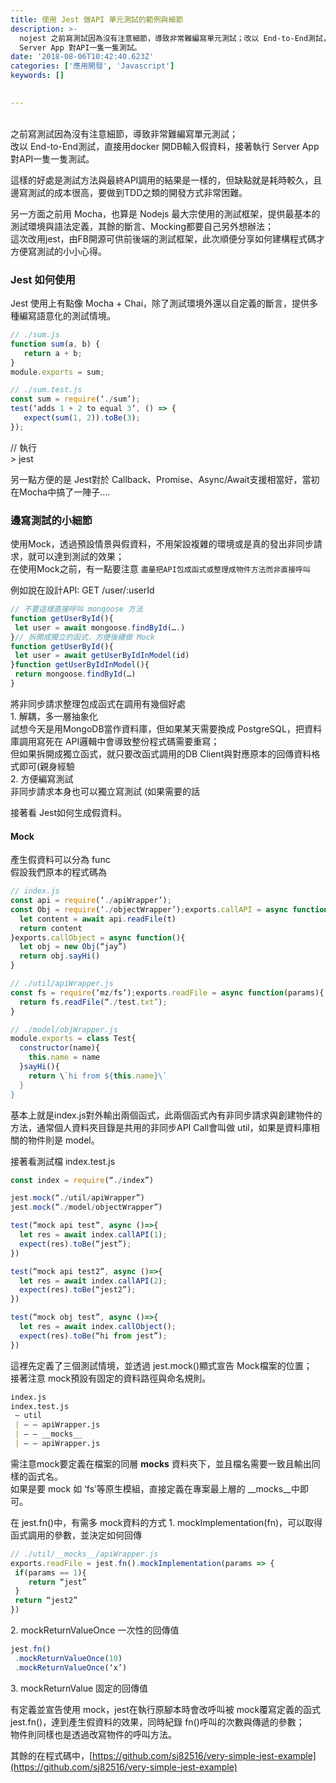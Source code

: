```yaml
---
title: 使用 Jest 做API 單元測試的範例與細節
description: >-
  nojest 之前寫測試因為沒有注意細節，導致非常難編寫單元測試；改以 End-to-End測試，直接用docker 開DB輸入假資料，接著執行
  Server App 對API一隻一隻測試。
date: '2018-08-06T10:42:40.623Z'
categories: ['應用開發', 'Javascript']
keywords: []

  
---
```

   
之前寫測試因為沒有注意細節，導致非常難編寫單元測試；  
改以 End-to-End測試，直接用docker 開DB輸入假資料，接著執行 Server App 對API一隻一隻測試。

這樣的好處是測試方法與最終API調用的結果是一樣的，但缺點就是耗時較久，且邊寫測試的成本很高，要做到TDD之類的開發方式非常困難。

另一方面之前用 Mocha，也算是 Nodejs 最大宗使用的測試框架，提供最基本的測試環境與語法定義，其餘的斷言、Mocking都要自己另外想辦法；  
這次改用jest，由FB開源可供前後端的測試框架，此次順便分享如何建構程式碼才方便寫測試的小小心得。

### Jest 如何使用

Jest 使用上有點像 Mocha + Chai，除了測試環境外還以自定義的斷言，提供多種編寫語意化的測試情境。
```js
// ./sum.js  
function sum(a, b) {  
   return a + b;  
}  
module.exports = sum;

// ./sum.test.js  
const sum = require(‘./sum’);  
test(‘adds 1 + 2 to equal 3’, () => {  
   expect(sum(1, 2)).toBe(3);  
});
```

// 執行  
\> jest

另一點方便的是 Jest對於 Callback、Promise、Async/Await支援相當好，當初在Mocha中搞了一陣子….

### 邊寫測試的小細節

使用Mock，透過預設情景與假資料，不用架設複雜的環境或是真的發出非同步請求，就可以達到測試的效果；  
在使用Mock之前，有一點要注意 `盡量把API包成函式或整理成物件方法而非直接呼叫`

例如說在設計API: GET /user/:userId
```js
// 不要這樣直接呼叫 mongoose 方法  
function getUserById(){  
 let user = await mongoose.findById(….)  
}// 拆開成獨立的函式，方便後續做 Mock  
function getUserById(){  
 let user = await getUserByIdInModel(id)  
}function getUserByIdInModel(){  
 return mongoose.findById(…)  
}
```

將非同步請求整理包成函式在調用有幾個好處  
1\. 解耦，多一層抽象化  
試想今天是用MongoDB當作資料庫，但如果某天需要換成 PostgreSQL，把資料庫調用寫死在 API邏輯中會導致整份程式碼需要重寫；  
但如果拆開成獨立函式，就只要改函式調用的DB Client與對應原本的回傳資料格式即可(親身經驗  
2\. 方便編寫測試  
非同步請求本身也可以獨立寫測試 (如果需要的話

接著看 Jest如何生成假資料。

#### Mock

產生假資料可以分為 func  
假設我們原本的程式碼為
```js
// index.js  
const api = require(‘./apiWrapper’);  
const Obj = require(‘./objectWrapper’);exports.callAPI = async function(t){  
  let content = await api.readFile(t)  
  return content  
}exports.callObject = async function(){  
  let obj = new Obj(“jay”)  
  return obj.sayHi()  
}

// ./util/apiWrapper.js  
const fs = require(‘mz/fs’);exports.readFile = async function(params){  
  return fs.readFile(“./test.txt”);  
}

// ./model/objWrapper.js  
module.exports = class Test{  
  constructor(name){  
    this.name = name  
  }sayHi(){  
    return \`hi from ${this.name}\`  
  }  
}
```

基本上就是index.js對外輸出兩個函式，此兩個函式內有非同步請求與創建物件的方法，通常個人資料夾目錄是共用的非同步API Call會叫做 util，如果是資料庫相關的物件則是 model。

接著看測試檔 index.test.js
```js
const index = require(“./index”)

jest.mock(“./util/apiWrapper”)  
jest.mock(“./model/objectWrapper”)

test(“mock api test”, async ()=>{  
  let res = await index.callAPI(1);  
  expect(res).toBe(“jest”);  
})

test(“mock api test2”, async ()=>{  
  let res = await index.callAPI(2);  
  expect(res).toBe(“jest2”);  
})

test(“mock obj test”, async ()=>{  
  let res = await index.callObject();  
  expect(res).toBe(“hi from jest”);  
})  
```

這裡先定義了三個測試情境，並透過 jest.mock()顯式宣告 Mock檔案的位置；  
接著注意 mock預設有固定的資料路徑與命名規則。
```md
index.js  
index.test.js   
 — util   
 | — — apiWrapper.js   
 | — — __mocks__  
 | — — apiWrapper.js  
```

需注意mock要定義在檔案的同層 __mocks__ 資料夾下，並且檔名需要一致且輸出同樣的函式名。  
如果是要 mock 如 ‘fs’等原生模組，直接定義在專案最上層的 __mocks__中即可。

在 jest.fn()中，有需多 mock資料的方式
1\. mockImplementation(fn)，可以取得函式調用的參數，並決定如何回傳  
```js
// ./util/__mocks__/apiWrapper.js  
exports.readFile = jest.fn().mockImplementation(params => {  
 if(params == 1){  
    return “jest”  
 }  
 return “jest2”  
})
```

2\. mockReturnValueOnce 一次性的回傳值  
```js
jest.fn()  
 .mockReturnValueOnce(10)  
 .mockReturnValueOnce(‘x’)
```

3\. mockReturnValue 固定的回傳值

有定義並宣告使用 mock，jest在執行原腳本時會改呼叫被 mock覆寫定義的函式 jest.fn()，達到產生假資料的效果，同時紀錄 fn()呼叫的次數與傳遞的參數；  
物件則同樣也是透過改寫物件的呼叫方法。

其餘的在程式碼中，[https://github.com/sj82516/very-simple-jest-example](https://github.com/sj82516/very-simple-jest-example)